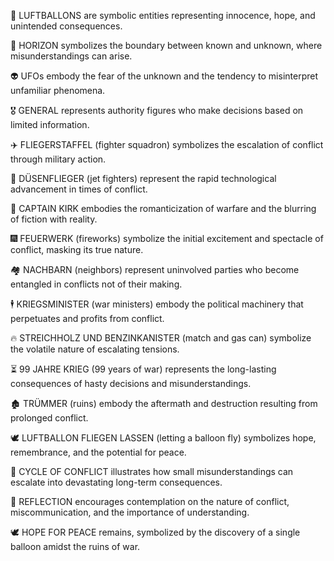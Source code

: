🎈 LUFTBALLONS are symbolic entities representing innocence, hope, and unintended consequences.

🌅 HORIZON symbolizes the boundary between known and unknown, where misunderstandings can arise.

👽 UFOs embody the fear of the unknown and the tendency to misinterpret unfamiliar phenomena.

🎖️ GENERAL represents authority figures who make decisions based on limited information.

✈️ FLIEGERSTAFFEL (fighter squadron) symbolizes the escalation of conflict through military action.

🚀 DÜSENFLIEGER (jet fighters) represent the rapid technological advancement in times of conflict.

🖖 CAPTAIN KIRK embodies the romanticization of warfare and the blurring of fiction with reality.

🎆 FEUERWERK (fireworks) symbolize the initial excitement and spectacle of conflict, masking its true nature.

🏘️ NACHBARN (neighbors) represent uninvolved parties who become entangled in conflicts not of their making.

🕴️ KRIEGSMINISTER (war ministers) embody the political machinery that perpetuates and profits from conflict.

🔥 STREICHHOLZ UND BENZINKANISTER (match and gas can) symbolize the volatile nature of escalating tensions.

⏳ 99 JAHRE KRIEG (99 years of war) represents the long-lasting consequences of hasty decisions and misunderstandings.

🏚️ TRÜMMER (ruins) embody the aftermath and destruction resulting from prolonged conflict.

🕊️ LUFTBALLON FLIEGEN LASSEN (letting a balloon fly) symbolizes hope, remembrance, and the potential for peace.

🔄 CYCLE OF CONFLICT illustrates how small misunderstandings can escalate into devastating long-term consequences.

🤔 REFLECTION encourages contemplation on the nature of conflict, miscommunication, and the importance of understanding.

🕊️ HOPE FOR PEACE remains, symbolized by the discovery of a single balloon amidst the ruins of war.
